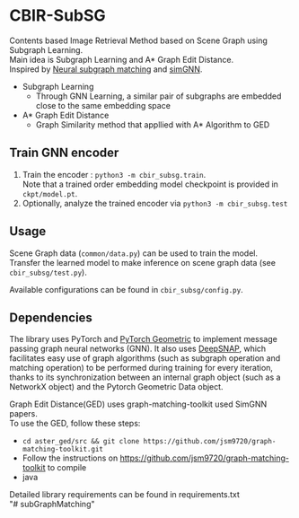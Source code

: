 # CBIR-SubSG
Contents based Image Retrieval Method based on Scene Graph using Subgraph Learning.   
Main idea is Subgraph Learning and A* Graph Edit Distance.   
Inspired by [Neural subgraph matching](http://snap.stanford.edu/subgraph-matching/) and [simGNN](https://arxiv.org/abs/1808.05689).   
- Subgraph Learning
  - Through GNN Learning, a similar pair of subgraphs are embedded close to the same embedding space
- A* Graph Edit Distance
  - Graph Similarity method that appllied with A* Algorithm to GED

## Train GNN encoder
1. Train the encoder : `python3 -m cbir_subsg.train`.    
Note that a trained order embedding model checkpoint is provided in `ckpt/model.pt`.
2. Optionally, analyze the trained encoder via `python3 -m cbir_subsg.test`

## Usage
Scene Graph data (`common/data.py`) can be used to train the model.   
Transfer the learned model to make inference on scene graph data (see `cbir_subsg/test.py`).

Available configurations can be found in `cbir_subsg/config.py`.

## Dependencies
The library uses PyTorch and [PyTorch Geometric](https://github.com/rusty1s/pytorch_geometric) to implement message passing graph neural networks (GNN). 
It also uses [DeepSNAP](https://github.com/snap-stanford/deepsnap), which facilitates easy use
of graph algorithms (such as subgraph operation and matching operation) to be performed during training for every iteration, 
thanks to its synchronization between an internal graph object (such as a NetworkX object) and the Pytorch Geometric Data object.

Graph Edit Distance(GED) uses graph-matching-toolkit used SimGNN papers.  
To use the GED, follow these steps:  
- `cd aster_ged/src && git clone https://github.com/jsm9720/graph-matching-toolkit.git`  
- Follow the instructions on https://github.com/jsm9720/graph-matching-toolkit to compile  
- java

Detailed library requirements can be found in requirements.txt   
"# subGraphMatching" 
